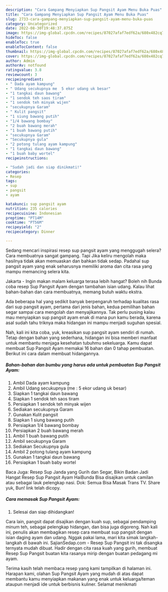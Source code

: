 ```yaml
---
description: "Cara Gampang Menyiapkan Sup Pangsit Ayam Menu Buka Puas"
title: "Cara Gampang Menyiapkan Sup Pangsit Ayam Menu Buka Puas"
slug: 2733-cara-gampang-menyiapkan-sup-pangsit-ayam-menu-buka-puas
category: Uncategorized
date: 2022-08-30T19:48:37.875Z
image: https://img-global.cpcdn.com/recipes/87027afaf7edf62a/680x482cq70/sup-pangsit-ayam-foto-resep-utama.jpg
hideToc: false
enableToc: true
enableTocContent: false
thumbnail: https://img-global.cpcdn.com/recipes/87027afaf7edf62a/680x482cq70/sup-pangsit-ayam-foto-resep-utama.jpg
cover: https://img-global.cpcdn.com/recipes/87027afaf7edf62a/680x482cq70/sup-pangsit-ayam-foto-resep-utama.jpg
author: Admin
authorAv: notfound
ratingvalue: 3.8
reviewcount: 3
recipeingredient:
- " Dada ayam kampung"
- " Udang secukupnya me  5 ekor udang uk besar"
- "1 tangkai daun bawang"
- "1 sendok teh saos tiram"
- "1 sendok teh minyak wijen"
- "secukupnya Garam"
- " Kulit pangsit"
- "1 siung bawang putih"
- "1/4 bawang bombay"
- "2 buah bawang merah"
- "1 buah bawang putih"
- "secukupnya Garam"
- "Secukupnya gula"
- "2 potong tulang ayam kampung"
- "1 tangkai daun bawang"
- "1 buah baby wortel"
recipeinstructions:

- "Sudah jadi dan siap dinikmati!"
categories:
- Resep
tags:
- sup
- pangsit
- ayam

katakunci: sup pangsit ayam 
nutrition: 235 calories
recipecuisine: Indonesian
preptime: "PT14M"
cooktime: "PT56M"
recipeyield: "2"
recipecategory: Dinner

---
```



Sedang mencari inspirasi resep sup pangsit ayam yang menggugah selera? Cara membuatnya sangat gampang. Tapi Jika keliru mengolah maka hasilnya tidak akan memuaskan dan bahkan tidak sedap. Padahal sup pangsit ayam yang enak seharusnya memiliki aroma dan cita rasa yang mampu memancing selera kita.


Jakarta - Ingin makan malam keluarga terasa lebih hangat? Boleh nih Bunda coba resep Sup Pangsit Ayam dengan tambahan isian udang. Kalau lihat bahan-bahan dan cara membuatnya, memang butuh waktu ekstra.

Ada beberapa hal yang sedikit banyak berpengaruh terhadap kualitas rasa dari sup pangsit ayam, pertama dari jenis bahan, kedua pemilihan bahan segar sampai cara mengolah dan menyajikannya. Tak perlu pusing kalau mau menyiapkan sup pangsit ayam enak di mana pun kamu berada, karena asal sudah tahu triknya maka hidangan ini mampu menjadi suguhan spesial.


Nah, kali ini kita coba, yuk, kreasikan sup pangsit ayam sendiri di rumah. Tetap dengan bahan yang sederhana, hidangan ini bisa memberi manfaat untuk membantu menjaga kesehatan tubuhmu sekeluarga. Kamu dapat membuat Sup Pangsit Ayam memakai 16 bahan dan 0 tahap pembuatan. Berikut ini cara dalam membuat hidangannya.

<!--inarticleads1-->

##### Bahan-bahan dan bumbu yang harus ada untuk pembuatan Sup Pangsit Ayam:

1. Ambil  Dada ayam kampung
1. Ambil  Udang secukupnya (me : 5 ekor udang uk besar)
1. Siapkan 1 tangkai daun bawang
1. Siapkan 1 sendok teh saos tiram
1. Persiapkan 1 sendok teh minyak wijen
1. Sediakan secukupnya Garam
1. Gunakan  Kulit pangsit
1. Siapkan 1 siung bawang putih
1. Persiapkan 1/4 bawang bombay
1. Persiapkan 2 buah bawang merah
1. Ambil 1 buah bawang putih
1. Ambil secukupnya Garam
1. Sediakan Secukupnya gula
1. Ambil 2 potong tulang ayam kampung
1. Gunakan 1 tangkai daun bawang
1. Persiapkan 1 buah baby wortel


Baca Juga: Resep Sup Janda yang Gurih dan Segar, Bikin Badan Jadi Hangat Resep Sup Pangsit Ayam HaiBunda Bisa disajikan untuk camilan atau sebagai lauk pelengkap nasi. Dok: Semua Bisa Masak Trans TV. Share yuk, Bun! link telah dicopy. 

<!--inarticleads2-->

##### Cara memasak Sup Pangsit Ayam:


1. Selesai dan siap dihidangkan!

Cara lain, pangsit dapat disajikan dengan kuah sup, sebagai pendamping minum teh, sebagai pelengkap hidangan, dan bisa juga digoreng. Nah kali ini, penulis akan membagikan resep cara membuat sup pangsit dengan isian daging ayam dan udang. Nggak pakai lama, mari kita simak langkah-langkah di bawah ini. SajianSedap.com - Resep Sup Pangsit ini tak disangka ternyata mudah dibuat. Hadir dengan cita rasa kuah yang gurih, membuat Resep Sup Pangsit buatan kita rasanya mirip dengan buatan pedagang mi ayam. 

Terima kasih telah membaca resep yang kami tampilkan di halaman ini. Harapan kami, olahan Sup Pangsit Ayam yang mudah di atas dapat membantu kamu menyiapkan makanan yang enak untuk keluarga/teman ataupun menjadi ide untuk berbisnis kuliner. Selamat menikmati
